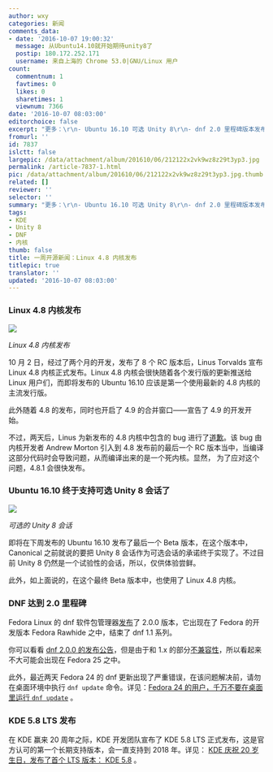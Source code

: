 ```yaml
---
author: wxy
categories: 新闻
comments_data:
- date: '2016-10-07 19:00:32'
  message: 从Ubuntu14.10就开始期待unity8了
  postip: 180.172.252.171
  username: 来自上海的 Chrome 53.0|GNU/Linux 用户
count:
  commentnum: 1
  favtimes: 0
  likes: 0
  sharetimes: 1
  viewnum: 7366
date: '2016-10-07 08:03:00'
editorchoice: false
excerpt: "更多：\r\n- Ubuntu 16.10 可选 Unity 8\r\n- dnf 2.0 里程碑版本发布\r\n- KDE 5.8 发布"
fromurl: ''
id: 7837
islctt: false
largepic: /data/attachment/album/201610/06/212122x2vk9wz8z29t3yp3.jpg
permalink: /article-7837-1.html
pic: /data/attachment/album/201610/06/212122x2vk9wz8z29t3yp3.jpg.thumb.jpg
related: []
reviewer: ''
selector: ''
summary: "更多：\r\n- Ubuntu 16.10 可选 Unity 8\r\n- dnf 2.0 里程碑版本发布\r\n- KDE 5.8 发布"
tags:
- KDE
- Unity 8
- DNF
- 内核
thumb: false
title: 一周开源新闻：Linux 4.8 内核发布
titlepic: true
translator: ''
updated: '2016-10-07 08:03:00'
---
```


### Linux 4.8 内核发布


![](/data/attachment/album/201610/06/212122x2vk9wz8z29t3yp3.jpg)


*Linux 4.8 内核发布*


10 月 2 日，经过了两个月的开发，发布了 8 个 RC 版本后，Linus Torvalds 宣布 Linux 4.8 内核正式发布。Linux 4.8 内核会很快随着各个发行版的更新推送给 Linux 用户们，而即将发布的 Ubuntu 16.10 应该是第一个使用最新的 4.8 内核的主流发行版。


此外随着 4.8 的发布，同时也开启了 4.9 的合并窗口——宣告了 4.9 的开发开始。


不过，两天后，Linus 为新发布的 4.8 内核中包含的 bug 进行了[道歉](http://lkml.iu.edu/hypermail/linux/kernel/1610.0/00878.html)。该 bug 由内核开发者 Andrew Morton 引入到 4.8 发布前的最后一个 RC 版本当中，当编译这部分代码时会导致问题，从而编译出来的是一个死内核。显然， 为了应对这个问题，4.8.1 会很快发布。


### Ubuntu 16.10 终于支持可选 Unity 8 会话了


![](/data/attachment/album/201610/06/221814y82too383gf895d6.jpg)


*可选的 Unity 8 会话*


即将在下周发布的 Ubuntu 16.10 发布了最后一个 Beta 版本，在这个版本中，Canonical 之前就说的要把 Unity 8 会话作为可选会话的承诺终于实现了。不过目前 Unity 8 仍然是一个试验性的会话，所以，仅供体验尝鲜。


此外，如上面说的，在这个最终 Beta 版本中，也使用了 Linux 4.8 内核。


### DNF 达到 2.0 里程碑


Fedora Linux 的 dnf 软件包管理器[发布](http://dnf.baseurl.org/2016/10/03/dnf-2-0-0-and-dnf-plugins-core-1-0-0-released/)了 2.0.0 版本，它出现在了 Fedora 的开发版本 Fedora Rawhide 之中，结束了 dnf 1.1 系列。


你可以看看 [dnf 2.0.0 的发布公告](http://dnf.readthedocs.org/en/latest/release_notes.html#release-notes)，但是由于和 1.x 的部分[不兼容性](http://dnf.readthedocs.io/en/latest/dnf-1_vs_dnf-2.html)，所以看起来不大可能会出现在 Fedora 25 之中。


此外，最近两天 Fedora 24 的 dnf 更新出现了严重错误，在该问题解决前，请勿在桌面环境中执行 `dnf update` 命令。详见：[Fedora 24 的用户，千万不要在桌面里运行 `dnf update`](/article-7836-1.html "Fedora 24 的用户，千万不要在桌面里运行 `dnf update`") 。


### KDE 5.8 LTS 发布


在 KDE 赢来 20 周年之际，KDE 开发团队宣布了 KDE 5.8 LTS 正式发布，这是官方认可的第一个长期支持版本，会一直支持到 2018 年。详见： [KDE 庆祝 20 岁生日，发布了首个 LTS 版本： KDE 5.8](/article-7835-1.html "KDE 庆祝 20 岁生日，发布了首个 LTS 版本： KDE 5.8") 。